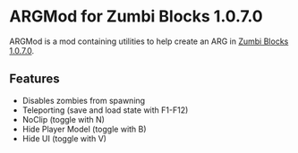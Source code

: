 # ARGMod for Zumbi Blocks 1.0.7.0

ARGMod is a mod containing utilities to help create an ARG in [Zumbi Blocks 1.0.7.0](https://zumbiblocks.yolasite.com/).

## Features

- Disables zombies from spawning
- Teleporting (save and load state with F1-F12)
- NoClip (toggle with N)
- Hide Player Model (toggle with B)
- Hide UI (toggle with V)
